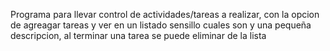 Programa para llevar control de actividades/tareas a realizar, con la opcion de agreagar
tareas y ver en un listado sensillo cuales son y una pequeña descripcion, 
al terminar una tarea se puede eliminar de la lista
